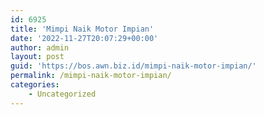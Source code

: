 ```yaml
---
id: 6925
title: 'Mimpi Naik Motor Impian'
date: '2022-11-27T20:07:29+00:00'
author: admin
layout: post
guid: 'https://bos.awn.biz.id/mimpi-naik-motor-impian/'
permalink: /mimpi-naik-motor-impian/
categories:
    - Uncategorized
---
```


